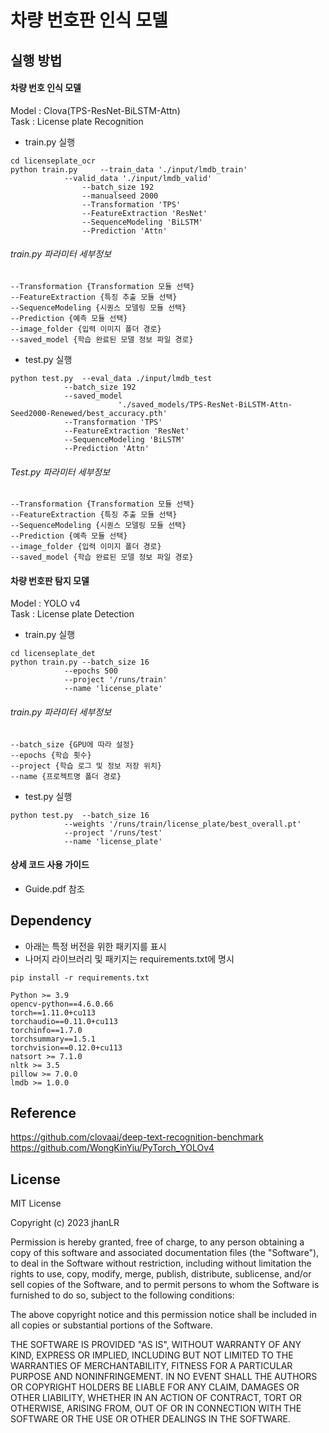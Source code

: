 # 차량 번호판 인식 모델

## 실행 방법

#### 차량 번호 인식 모델
Model	: Clova(TPS-ResNet-BiLSTM-Attn)<br>
Task	: License plate Recognition 
* train.py 실행
```
cd licenseplate_ocr
python train.py 	--train_data './input/lmdb_train'
			--valid_data './input/lmdb_valid'
		        --batch_size 192
    			--manualseed 2000
    			--Transformation 'TPS'
    			--FeatureExtraction 'ResNet'
    			--SequenceModeling 'BiLSTM'
    			--Prediction 'Attn'
```

###### train.py 파라미터 세부정보
```
--Transformation {Transformation 모듈 선택}
--FeatureExtraction {특징 추출 모듈 선택}
--SequenceModeling {시퀀스 모델링 모듈 선택}
--Prediction {예측 모듈 선택}
--image_folder {입력 이미지 폴더 경로}
--saved_model {학습 완료된 모델 정보 파일 경로}
```

* test.py 실행

```
python test.py 	--eval_data ./input/lmdb_test
    		--batch_size 192
    		--saved_model 
    		            './saved_models/TPS-ResNet-BiLSTM-Attn-Seed2000-Renewed/best_accuracy.pth'
    		--Transformation 'TPS'
    		--FeatureExtraction 'ResNet'
    		--SequenceModeling 'BiLSTM'
    		--Prediction 'Attn'
```
###### Test.py 파라미터 세부정보
```
--Transformation {Transformation 모듈 선택}
--FeatureExtraction {특징 추출 모듈 선택}
--SequenceModeling {시퀀스 모델링 모듈 선택}
--Prediction {예측 모듈 선택}
--image_folder {입력 이미지 폴더 경로}
--saved_model {학습 완료된 모델 정보 파일 경로}
```

#### 차량 번호판 탐지 모델
Model	: YOLO v4<br>
Task	: License plate Detection
* train.py 실행
```
cd licenseplate_det
python train.py --batch_size 16
        	--epochs 500
        	--project '/runs/train'
        	--name 'license_plate'
```

###### train.py 파라미터 세부정보
```
--batch_size {GPU에 따라 설정}
--epochs {학습 횟수}
--project {학습 로그 및 정보 저장 위치}
--name {프로젝트명 폴더 경로}
```

* test.py 실행

```
python test.py 	--batch_size 16
    		--weights '/runs/train/license_plate/best_overall.pt'
    		--project '/runs/test'
    		--name 'license_plate'
```

#### 상세 코드 사용 가이드
* Guide.pdf 참조

## Dependency
* 아래는 특정 버전을 위한 패키지를 표시
* 나머지 라이브러리 및 패키지는 requirements.txt에 명시
```
pip install -r requirements.txt
```
```
Python >= 3.9
opencv-python==4.6.0.66 
torch==1.11.0+cu113
torchaudio==0.11.0+cu113
torchinfo==1.7.0
torchsummary==1.5.1
torchvision==0.12.0+cu113
natsort >= 7.1.0
nltk >= 3.5
pillow >= 7.0.0
lmdb >= 1.0.0
```


## Reference
https://github.com/clovaai/deep-text-recognition-benchmark<br>
https://github.com/WongKinYiu/PyTorch_YOLOv4

## License
MIT License

Copyright (c) 2023 jhanLR

Permission is hereby granted, free of charge, to any person obtaining a copy
of this software and associated documentation files (the "Software"), to deal
in the Software without restriction, including without limitation the rights
to use, copy, modify, merge, publish, distribute, sublicense, and/or sell
copies of the Software, and to permit persons to whom the Software is
furnished to do so, subject to the following conditions:

The above copyright notice and this permission notice shall be included in all
copies or substantial portions of the Software.

THE SOFTWARE IS PROVIDED "AS IS", WITHOUT WARRANTY OF ANY KIND, EXPRESS OR
IMPLIED, INCLUDING BUT NOT LIMITED TO THE WARRANTIES OF MERCHANTABILITY,
FITNESS FOR A PARTICULAR PURPOSE AND NONINFRINGEMENT. IN NO EVENT SHALL THE
AUTHORS OR COPYRIGHT HOLDERS BE LIABLE FOR ANY CLAIM, DAMAGES OR OTHER
LIABILITY, WHETHER IN AN ACTION OF CONTRACT, TORT OR OTHERWISE, ARISING FROM,
OUT OF OR IN CONNECTION WITH THE SOFTWARE OR THE USE OR OTHER DEALINGS IN THE
SOFTWARE.
